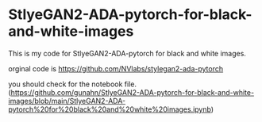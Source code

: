 # StlyeGAN2-ADA-pytorch-for-black-and-white-images
This is my code for StlyeGAN2-ADA-pytorch for black and white images.

orginal code is https://github.com/NVlabs/stylegan2-ada-pytorch

you should check for the notebook file. 
(https://github.com/gunahn/StlyeGAN2-ADA-pytorch-for-black-and-white-images/blob/main/StlyeGAN2-ADA-pytorch%20for%20black%20and%20white%20images.ipynb) 

